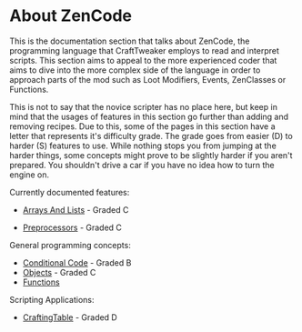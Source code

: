 # About ZenCode

This is the documentation section that talks about ZenCode, the programming language that CraftTweaker employs to read and interpret scripts.
This section aims to appeal to the more experienced coder that aims to dive into the more complex side of the language in order to approach parts of the mod such as Loot Modifiers, Events, ZenClasses or Functions.

This is not to say that the novice scripter has no place here, but keep in mind that the usages of features in this section go further than adding and removing recipes. Due to this, some of the pages in this section have a letter that represents it's difficulty grade. The grade goes from easier (D) to harder (S) features to use. While nothing stops you from jumping at the harder things, some concepts might prove to be slightly harder if you aren't prepared. You shouldn't drive a car if you have no idea how to turn the engine on.

Currently documented features:
- [Arrays And Lists](/zencode/ArraysAndLists) - Graded C

- [Preprocessors](/zencode/Preprocessors/Preprocessors) - Graded C

General programming concepts:

- [Conditional Code](/zencode/ConditionalCode) - Graded B
- [Objects](/zencode/Objects) - Graded C
- [Functions](/zencode/Functions)

Scripting Applications:

- [CraftingTable](/tutorial/Recipes/Crafting/crafting_table) - Graded D
